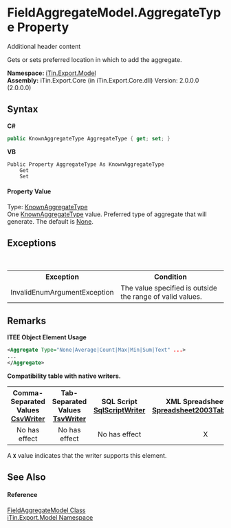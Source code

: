 # FieldAggregateModel.AggregateType Property 
Additional header content 

Gets or sets preferred location in which to add the aggregate.

**Namespace:**&nbsp;<a href="N_iTin_Export_Model">iTin.Export.Model</a><br />**Assembly:**&nbsp;iTin.Export.Core (in iTin.Export.Core.dll) Version: 2.0.0.0 (2.0.0.0)

## Syntax

**C#**<br />
``` C#
public KnownAggregateType AggregateType { get; set; }
```

**VB**<br />
``` VB
Public Property AggregateType As KnownAggregateType
	Get
	Set
```


#### Property Value
Type: <a href="T_iTin_Export_Model_KnownAggregateType">KnownAggregateType</a><br />One <a href="T_iTin_Export_Model_KnownAggregateType">KnownAggregateType</a> value. Preferred type of aggregate that will generate. The default is <a href="T_iTin_Export_Model_KnownAggregateType">None</a>.

## Exceptions
&nbsp;<table><tr><th>Exception</th><th>Condition</th></tr><tr><td>InvalidEnumArgumentException</td><td>The value specified is outside the range of valid values.</td></tr></table>

## Remarks

**ITEE Object Element Usage**<br />
``` XML
<Aggregate Type="None|Average|Count|Max|Min|Sum|Text" ...>
...
</Aggregate>
```


<strong>Compatibility table with native writers.</strong><table><tr><th>Comma-Separated Values<br /><a href="T_iTin_Export_Writers_CsvWriter">CsvWriter</a></th><th>Tab-Separated Values<br /><a href="T_iTin_Export_Writers_TsvWriter">TsvWriter</a></th><th>SQL Script<br /><a href="T_iTin_Export_Writers_SqlScriptWriter">SqlScriptWriter</a></th><th>XML Spreadsheet 2003<br /><a href="T_iTin_Export_Writers_Spreadsheet2003TabularWriter">Spreadsheet2003TabularWriter</a></th></tr><tr><td align="center">No has effect</td><td align="center">No has effect</td><td align="center">No has effect</td><td align="center">X</td></tr></table> A <strong>`X`</strong> value indicates that the writer supports this element.


## See Also


#### Reference
<a href="T_iTin_Export_Model_FieldAggregateModel">FieldAggregateModel Class</a><br /><a href="N_iTin_Export_Model">iTin.Export.Model Namespace</a><br />